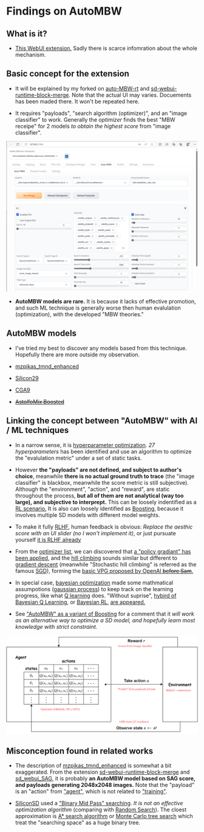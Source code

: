 # Findings on AutoMBW #

## What is it? ##

- [This WebUI extension.](https://github.com/Xerxemi/sdweb-auto-MBW) Sadly there is scarce infomration about the whole mechanism.

## Basic concept for the extension ##

- It will be explained by my forked on [auto-MBW-rt](https://github.com/6DammK9/auto-MBW-rt) and [sd-webui-runtime-block-merge](https://github.com/6DammK9/sd-webui-runtime-block-merge). Note that the actual UI may varies. Docuements has been maded there. It won't be repeated here.

- It requires "payloads", "search algorithm (optimizer)", and an "image classifier" to work. Generally the *optimizer* finds the best "MBW receipe" for 2 models *to obtain the highest score* from "image classifier".

![img/autombw-ui.png](img/autombw-ui.png)

- **AutoMBW models are rare.** It is because it lacks of effective promotion, and such ML technique is generally worse then human evalulation (optimization), with the developed "MBW theories."

## AutoMBW models ##

- I've tried my best to discover any models based from this technique. Hopefully there are more outside my observation.

- [mzpikas_tmnd_enhanced](https://huggingface.co/ashen-sensored/mzpikas_tmnd_enhanced)

- [Silicon29](https://huggingface.co/Xynon/SD-Silicon)

- [CGA9](https://t.me/StableDiffusion_CN/1170018)

- [~~AstolfoMix Boosted~~](../ch05/README.MD)

## Linking the concept between "AutoMBW" with AI / ML techniques ##

- In a narrow sense, it is [hyperparameter optimization](https://en.wikipedia.org/wiki/Hyperparameter_optimization).  *27 hyperparameters* has been identified and use an algorithm to optimize the "evalulation metric" under a set of static tasks.

- However **the "payloads" are not defined, and subject to author's choice**, meanwhile **there is no actual ground truth to trace** (the "image classifier" is blackbox, meanwhile the score metric is still subjective). Although the "environment", "action", and "reward", are static throughout the process, **but all of them are not analytical (way too large), and subjective to interprept.** This can be loosely indentified as a [RL scenario.](https://en.wikipedia.org/wiki/Reinforcement_learning) It is also can loosely identified as  [Boosting](https://en.wikipedia.org/wiki/Boosting_(machine_learning)), because it involves multiple SD models with different model weights.

- To make it fully [RLHF](https://en.wikipedia.org/wiki/Reinforcement_learning_from_human_feedback), human feedback is obvious: *Replace the aesthic score with an UI slider (no I won't implement it)*, or just pursuate yourself [it is RLHF already](https://huggingface.co/blog/trl-ddpo)

- From the [optimizer list](https://github.com/SimonBlanke/Hyperactive#overview), we can discovered that [a "policy gradiant" has been applied](https://spinningup.openai.com/en/latest/spinningup/rl_intro3.html), and the [hill climbing](https://en.wikipedia.org/wiki/Hill_climbing) sounds similar but different to [gradient descent](https://en.wikipedia.org/wiki/Gradient_descent) (meanwhile "Stochastic hill climbing" is referred as the famous [SGD](https://en.wikipedia.org/wiki/Stochastic_gradient_descent)), forming the [basic VPG proposed by OpenAI ~~before Sam~~.](https://spinningup.openai.com/en/latest/algorithms/vpg.html)

- In special case, [bayesian optimization](https://en.wikipedia.org/wiki/Bayesian_optimization) made some mathmatical assumpotions ([gaussian process](https://en.wikipedia.org/wiki/Gaussian_process)) to keep track on the learning progress, like what [Q learning](https://en.wikipedia.org/wiki/Q-learning) does. "Without suprise", [hybird of Bayesian Q Learning](https://brandinho.github.io/bayesian-perspective-q-learning/), or [Bayesian RL](https://www.semanticscholar.org/paper/Bayesian-Reinforcement-Learning-with-Gaussian-Engel-Mannor/aa8cddad98d78e462da70eed0595ec2b0970eb58), [are appeared.](https://zhuanlan.zhihu.com/p/338298513)

- See ["AutoMBW" as a variant of Boosting](../ch05/README.MD#autombw-as-a-variant-of-boosting) for a comment that it *will work as an alternative way to optimize a SD model, and hopefully learn most knowledge with strict constraint.*

![img/optimizer.png](img/optimizer.png)

## Misconception found in related works ##

- The description of [mzpikas_tmnd_enhanced](https://huggingface.co/ashen-sensored/mzpikas_tmnd_enhanced) is somewhat a bit exaggerated. From the extension [sd-webui-runtime-block-merge](https://github.com/ashen-sensored/sd-webui-runtime-block-merge) and [sd_webui_SAG](https://github.com/ashen-sensored/sd_webui_SAG), it is probably **an AutoMBW model based on SAG score, and payloads generating 2048x2048 images.** Note that the "payload" is an "action" from ["agent"](https://en.wikipedia.org/wiki/Intelligent_agent), which is not related to ["training"](https://www.tensorflow.org/js/guide/train_models).

- [SiliconSD](https://medium.com/@media_97267/the-automated-stable-diffusion-checkpoint-merger-autombw-44f8dfd38871) used a ["Binary Mid Pass" searching](https://github.com/Xerxemi/sdweb-auto-MBW/blob/master/scripts/mbw/auto_mbw.py#L612). *It is not an effective optimization algorithm* (comparing with [Random Search](https://en.wikipedia.org/wiki/Random_search)). The cloest approximation is [A* search algorithm](https://en.wikipedia.org/wiki/A*_search_algorithm) or [Monte Carlo tree search](https://en.wikipedia.org/wiki/Monte_Carlo_tree_search) which treat the "searching space" as a huge binary tree.